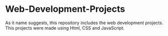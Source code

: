 # Web-Development-Projects
As it name suggests, this repository includes the web development projects. This projects were made using Html, CSS and JavaScript.
